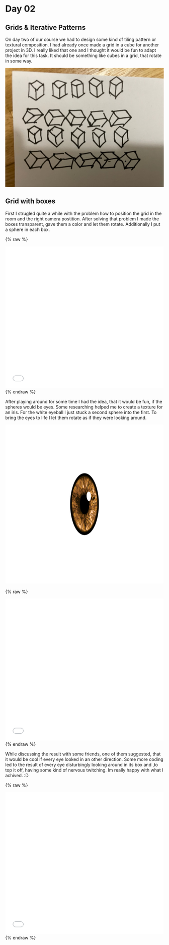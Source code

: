 # Day 02

## Grids & Iterative Patterns

On day two of our course we had to design some kind of tiling pattern or textural composition. I had already once made a grid in a cube for another project in 3D. I really liked that one and I thought it would be fun to adapt the idea for this task. It should be something like cubes in a grid, that rotate in some way.

![Example Image](content/day02/01/grid.jpg)

## Grid with boxes

First I strugled quite a while with the problem how to position the grid in the room and the right camera postition.
After solving that problem I made the boxes transparent, gave them a color and let them rotate. Additionally I put a sphere in each box.

{% raw %}
<iframe src="content\day02\grid_v2_spheres\index.html" width="100%" height="450" frameborder="no"></iframe>
{% endraw %}

After playing around for some time I had the idea, that it would be fun, if the spheres would be eyes. Some researching helped me to create a texture for an iris. For the white eyeball I just stuck a second sphere into the first. To bring the eyes to life I let them rotate as if they were looking around.

![Example Image](content/day02/grid_v3_eyes/eyeball.png)

{% raw %}
<iframe src="content\day02\grid_v3_eyes\index.html" width="100%" height="450" frameborder="no"></iframe>
{% endraw %}

While discussing the result with some friends, one of them suggested, that it would be cool if every eye looked in an other direction. Some more coding led to the result of every eye disturbingly looking around in its box and ,to top it off, having some kind of nervous twitching. Im really happy with what I achived. :D

{% raw %}
<iframe src="content\day02\grid_v4_twitching\index.html" width="100%" height="450" frameborder="no"></iframe>
{% endraw %}